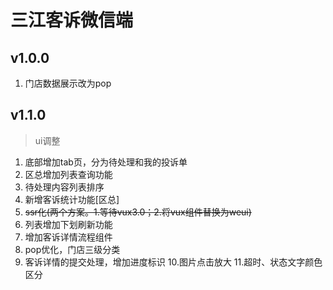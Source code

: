 # 三江客诉微信端
## v1.0.0
1. 门店数据展示改为pop
## v1.1.0
> ui调整
1. 底部增加tab页，分为待处理和我的投诉单
2. 区总增加列表查询功能
3. 待处理内容列表排序
4. 新增客诉统计功能[区总]
5. ~~ssr化(两个方案。1.等待vux3.0；2.将vux组件替换为weui)~~
6. 列表增加下划刷新功能
7. 增加客诉详情流程组件
8. pop优化，门店三级分类
9. 客诉详情的提交处理，增加进度标识
10.图片点击放大
11.超时、状态文字颜色区分
